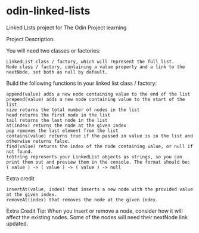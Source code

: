 # odin-linked-lists
Linked Lists project for The Odin Project learning

Project Description:

You will need two classes or factories:

    LinkedList class / factory, which will represent the full list.
    Node class / factory, containing a value property and a link to the nextNode, set both as null by default.

Build the following functions in your linked list class / factory:

    append(value) adds a new node containing value to the end of the list
    prepend(value) adds a new node containing value to the start of the list
    size returns the total number of nodes in the list
    head returns the first node in the list
    tail returns the last node in the list
    at(index) returns the node at the given index
    pop removes the last element from the list
    contains(value) returns true if the passed in value is in the list and otherwise returns false.
    find(value) returns the index of the node containing value, or null if not found.
    toString represents your LinkedList objects as strings, so you can print them out and preview them in the console. The format should be: ( value ) -> ( value ) -> ( value ) -> null

Extra credit

    insertAt(value, index) that inserts a new node with the provided value at the given index.
    removeAt(index) that removes the node at the given index.

Extra Credit Tip: When you insert or remove a node, consider how it will affect the existing nodes. Some of the nodes will need their nextNode link updated.